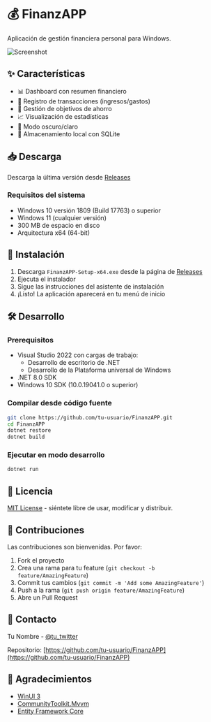 ﻿# 💰 FinanzAPP

Aplicación de gestión financiera personal para Windows.

![Screenshot](docs/screenshot.png)

## ✨ Características

- 📊 Dashboard con resumen financiero
- 💸 Registro de transacciones (ingresos/gastos)
- 🎯 Gestión de objetivos de ahorro
- 📈 Visualización de estadísticas
- 🌙 Modo oscuro/claro
- 💾 Almacenamiento local con SQLite

## 📥 Descarga

Descarga la última versión desde [Releases](https://github.com/tu-usuario/FinanzAPP/releases/latest)

### Requisitos del sistema

- Windows 10 versión 1809 (Build 17763) o superior
- Windows 11 (cualquier versión)
- 300 MB de espacio en disco
- Arquitectura x64 (64-bit)

## 🚀 Instalación

1. Descarga `FinanzAPP-Setup-x64.exe` desde la página de [Releases](https://github.com/tu-usuario/FinanzAPP/releases)
2. Ejecuta el instalador
3. Sigue las instrucciones del asistente de instalación
4. ¡Listo! La aplicación aparecerá en tu menú de inicio

## 🛠️ Desarrollo

### Prerequisitos

- Visual Studio 2022 con cargas de trabajo:
  - Desarrollo de escritorio de .NET
  - Desarrollo de la Plataforma universal de Windows
- .NET 8.0 SDK
- Windows 10 SDK (10.0.19041.0 o superior)

### Compilar desde código fuente
```bash
git clone https://github.com/tu-usuario/FinanzAPP.git
cd FinanzAPP
dotnet restore
dotnet build
```

### Ejecutar en modo desarrollo
```bash
dotnet run
```

## 📝 Licencia

[MIT License](LICENSE) - siéntete libre de usar, modificar y distribuir.

## 🤝 Contribuciones

Las contribuciones son bienvenidas. Por favor:

1. Fork el proyecto
2. Crea una rama para tu feature (`git checkout -b feature/AmazingFeature`)
3. Commit tus cambios (`git commit -m 'Add some AmazingFeature'`)
4. Push a la rama (`git push origin feature/AmazingFeature`)
5. Abre un Pull Request

## 📧 Contacto

Tu Nombre - [@tu_twitter](https://twitter.com/tu_twitter)

Repositorio: [https://github.com/tu-usuario/FinanzAPP](https://github.com/tu-usuario/FinanzAPP)

## 🙏 Agradecimientos

- [WinUI 3](https://github.com/microsoft/microsoft-ui-xaml)
- [CommunityToolkit.Mvvm](https://github.com/CommunityToolkit/dotnet)
- [Entity Framework Core](https://github.com/dotnet/efcore)
